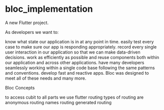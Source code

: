 # bloc_implementation

A new Flutter project.


As developers we want to:

know what state our application is in at any point in time.
easily test every case to make sure our app is responding appropriately.
record every single user interaction in our application so that we can make data-driven decisions.
work as efficiently as possible and reuse components both within our application and across other applications.
have many developers seamlessly working within a single code base following the same patterns and conventions.
develop fast and reactive apps.
Bloc was designed to meet all of these needs and many more.

Bloc Concepts

to access cubit to all parts we use flutter routing 
types of routing are 
anonymous routing
names routing
generated routing
 